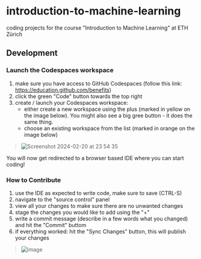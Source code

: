 # introduction-to-machine-learning
coding projects for the course "Introduction to Machine Learning" at ETH Zürich

## Development

### Launch the Codespaces workspace
1. make sure you have access to GitHub Codespaces (follow this link: https://education.github.com/benefits)
2. click the green "Code" button towards the top right
3. create / launch your Codespaces workspace:
    - either create a new workspace using the plus (marked in yellow on the image below). You might also see a big gree button - it does the same thing.
    - choose an existing workspace from the list (marked in orange on the image below)

> ![Screenshot 2024-02-20 at 23 54 35](https://github.com/dominiquegarmier/introduction-to-machine-learning/assets/42445422/4387879a-910a-48b6-840b-b26d9bb4fc8c)

You will now get redirected to a browser based IDE where you can start coding!

### How to Contribute

1. use the IDE as expected to write code, make sure to save (CTRL-S)
2. navigate to the "source control" panel
3. view all your changes to make sure there are no unwanted changes
4. stage the changes you would like to add using the "+"
5. write a commit message (describe in a few words what you changed) and hit the "Commit" buttom
6. if everything worked: hit the "Sync Changes" button, this will publish your changes
> ![image](https://github.com/dominiquegarmier/introduction-to-machine-learning/assets/42445422/4d2a07ee-5996-43b0-b926-d52605386b26)
